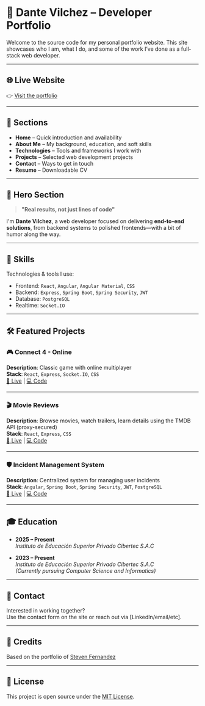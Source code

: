 # 💼 Dante Vilchez – Developer Portfolio

Welcome to the source code for my personal portfolio website. This site showcases who I am, what I do, and some of the work I’ve done as a full-stack web developer.

---

## 🌐 Live Website

👉 [Visit the portfolio](https://portfolio-hazel-pi-77.vercel.app/)

---

## 📌 Sections

- **Home** – Quick introduction and availability
- **About Me** – My background, education, and soft skills
- **Technologies** – Tools and frameworks I work with
- **Projects** – Selected web development projects
- **Contact** – Ways to get in touch
- **Resume** – Downloadable CV

---

## 🚀 Hero Section

> **"Real results, not just lines of code"**

I'm **Dante Vilchez**, a web developer focused on delivering **end-to-end solutions**, from backend systems to polished frontends—with a bit of humor along the way.

---

## 🧠 Skills

Technologies & tools I use:

- Frontend: `React`, `Angular`, `Angular Material`, `CSS`
- Backend: `Express`, `Spring Boot`, `Spring Security`, `JWT`
- Database: `PostgreSQL`
- Realtime: `Socket.IO`

---

## 🛠 Featured Projects

### 🎮 Connect 4 - Online  
**Description**: Classic game with online multiplayer  
**Stack**: `React`, `Express`, `Socket.IO`, `CSS`  
[🔗 Live](https://conecta4-production-99e2.up.railway.app) | [💻 Code](https://github.com/UsuariooRoot/conecta-4)

---

### 🎬 Movie Reviews  
**Description**: Browse movies, watch trailers, learn details using the TMDB API (proxy-secured)  
**Stack**: `React`, `Express`, `CSS`  
[🔗 Live](https://movie-reviews-client-production.up.railway.app) | [💻 Code](https://github.com/UsuariooRoot/movies-review)

---

### 🛡 Incident Management System  
**Description**: Centralized system for managing user incidents  
**Stack**: `Angular`, `Spring Boot`, `Spring Security`, `JWT`, `PostgreSQL`  
[🔗 Live](https://sgi-client-production.up.railway.app) | [💻 Code](https://github.com/UsuariooRoot/SGI-Backend)

---

## 🎓 Education

- **2025 – Present**  
  *Instituto de Educación Superior Privado Cibertec S.A.C*

- **2023 – Present**  
  *Instituto de Educación Superior Privado Cibertec S.A.C*  
  *(Currently pursuing Computer Science and Informatics)*

---

## 🤝 Contact

Interested in working together?  
Use the contact form on the site or reach out via [LinkedIn/email/etc].

---

## 📝 Credits

Based on the portfolio of [Steven Fernandez](https://github.com/stevenfernandez)

---

## 📄 License

This project is open source under the [MIT License](LICENSE).
